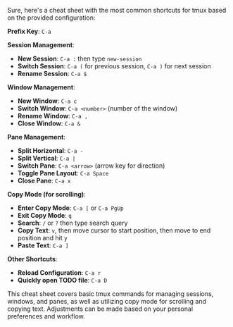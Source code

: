 Sure, here's a cheat sheet with the most common shortcuts for tmux based on the provided configuration:

**Prefix Key**: `C-a`

**Session Management**:
- **New Session**: `C-a :` then type `new-session`
- **Switch Session**: `C-a (` for previous session, `C-a )` for next session
- **Rename Session**: `C-a $`

**Window Management**:
- **New Window**: `C-a c`
- **Switch Window**: `C-a <number>` (number of the window)
- **Rename Window**: `C-a ,`
- **Close Window**: `C-a &`

**Pane Management**:
- **Split Horizontal**: `C-a -`
- **Split Vertical**: `C-a |`
- **Switch Pane**: `C-a <arrow>` (arrow key for direction)
- **Toggle Pane Layout**: `C-a Space`
- **Close Pane**: `C-a x`

**Copy Mode (for scrolling)**:
- **Enter Copy Mode**: `C-a [` or `C-a PgUp`
- **Exit Copy Mode**: `q`
- **Search**: `/` or `?` then type search query
- **Copy Text**: `v`, then move cursor to start position, then move to end position and hit `y`
- **Paste Text**: `C-a ]`

**Other Shortcuts**:
- **Reload Configuration**: `C-a r`
- **Quickly open TODO file**: `C-a D`

This cheat sheet covers basic tmux commands for managing sessions, windows, and panes, as well as utilizing copy mode for scrolling and copying text. Adjustments can be made based on your personal preferences and workflow.
